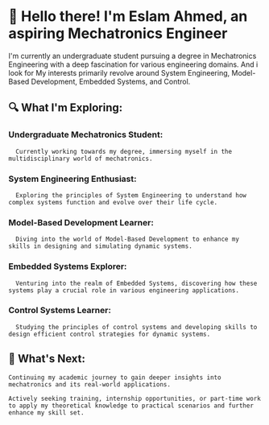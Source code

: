 # 👋 Hello there! I'm Eslam Ahmed, an aspiring Mechatronics Engineer

I'm currently an undergraduate student pursuing a degree in Mechatronics Engineering with a deep fascination for various engineering domains. 
And i look for  My interests primarily revolve around System Engineering, Model-Based Development, Embedded Systems, and Control.

## 🔍 What I'm Exploring:

  ###  Undergraduate Mechatronics Student:
      Currently working towards my degree, immersing myself in the multidisciplinary world of mechatronics.

  ### System Engineering Enthusiast: 
      Exploring the principles of System Engineering to understand how complex systems function and evolve over their life cycle.

###  Model-Based Development Learner: 
      Diving into the world of Model-Based Development to enhance my skills in designing and simulating dynamic systems.

###  Embedded Systems Explorer:
      Venturing into the realm of Embedded Systems, discovering how these systems play a crucial role in various engineering applications.

###   Control Systems Learner:
      Studying the principles of control systems and developing skills to design efficient control strategies for dynamic systems.


## 🚀 What's Next:

    Continuing my academic journey to gain deeper insights into mechatronics and its real-world applications.

    Actively seeking training, internship opportunities, or part-time work to apply my theoretical knowledge to practical scenarios and further enhance my skill set.
    



<!--
**EslamAhmed55/EslamAhmed55** is a ✨ _special_ ✨ repository because its `README.md` (this file) appears on your GitHub profile.

Here are some ideas to get you started:

- 🔭 I’m currently working on ...
- 🌱 I’m currently learning ...
- 👯 I’m looking to collaborate on ...
- 🤔 I’m looking for help with ...
- 💬 Ask me about ...
- 📫 How to reach me: ...
- 😄 Pronouns: ...
- ⚡ Fun fact: ...
-->
